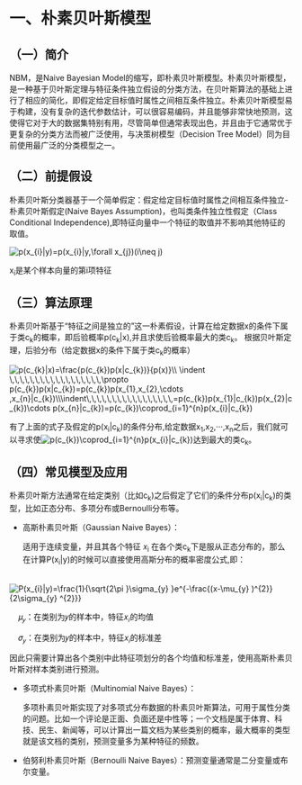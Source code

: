# 一、朴素贝叶斯模型


## （一）简介

NBM，是Naive Bayesian Model的缩写，即朴素贝叶斯模型。朴素贝叶斯模型，是一种基于贝叶斯定理与特征条件独立假设的分类方法，在贝叶斯算法的基础上进行了相应的简化，即假定给定目标值时属性之间相互条件独立。朴素贝叶斯模型易于构建，没有复杂的迭代参数估计，可以很容易编码，并且能够非常快地预测，这使得它对于大的数据集特别有用，尽管简单但通常表现出色，并且由于它通常优于更复杂的分类方法而被广泛使用，与决策树模型（Decision Tree Model）同为目前使用最广泛的分类模型之一。
  
## （二）前提假设

朴素贝叶斯分类器基于一个简单假定：假定给定目标值时属性之间相互条件独立-朴素贝叶斯假定(Naive Bayes Assumption)，也叫类条件独立性假定（Class Conditional Independence),即特征向量中一个特征的取值并不影响其他特征的取值。


  <img src="https://latex.codecogs.com/svg.image?p(x_{i}|y)=p(x_{i}|y,\forall&space;x_{j})(i\neq&space;j)" title="p(x_{i}|y)=p(x_{i}|y,\forall x_{j})(i\neq j)" />


x<sub>i</sub>是某个样本向量的第i项特征

## （三）算法原理
朴素贝叶斯基于“特征之间是独立的”这一朴素假设，计算在给定数据x的条件下属于类c<sub>k</sub>的概率，即后验概率p(c<sub>k</sub>|x),并且求使后验概率最大的类c<sub>k</sub>。
根据贝叶斯定理，后验分布（给定数据x的条件下属于类c<sub>k</sub>的概率）

<img src="https://latex.codecogs.com/svg.image?p(c_{k}|x)=\frac{p(c_{k})p(x|c_{k})}{p(x)}\\&space;\indent&space;\,\,\,\,\,\,\,\,\,\,\,\,\,\,\,\,\,\,\propto&space;p(c_{k})p(x|c_{k})=p(c_{k})p(x_{1},x_{2},\cdots&space;,x_{n}|c_{k})\\\indent\,\,\,\,\,\,\,\,\,\,\,\,\,\,\,\,\,=p(c_{k})p(x_{1}|c_{k})p(x_{2}|c_{k})\cdots&space;p(x_{n}|c_{k})=p(c_{k})\coprod_{i=1}^{n}p(x_{i}|c_{k})" title="p(c_{k}|x)=\frac{p(c_{k})p(x|c_{k})}{p(x)}\\ \indent \,\,\,\,\,\,\,\,\,\,\,\,\,\,\,\,\,\,\propto p(c_{k})p(x|c_{k})=p(c_{k})p(x_{1},x_{2},\cdots ,x_{n}|c_{k})\\\indent\,\,\,\,\,\,\,\,\,\,\,\,\,\,\,\,\,=p(c_{k})p(x_{1}|c_{k})p(x_{2}|c_{k})\cdots p(x_{n}|c_{k})=p(c_{k})\coprod_{i=1}^{n}p(x_{i}|c_{k})" />

有了上面的式子及假定的p(x<sub>i</sub>|c<sub>k</sub>)的条件分布,给定数据x<sub>1</sub>,x<sub>2</sub>,···,x<sub>n</sub>之后，我们就可以寻求使<img src="https://latex.codecogs.com/svg.image?p(c_{k})\coprod_{i=1}^{n}p(x_{i}|c_{k})" title="p(c_{k})\coprod_{i=1}^{n}p(x_{i}|c_{k})" />达到最大的类c<sub>k</sub>。

## （四）常见模型及应用

朴素贝叶斯方法通常在给定类别（比如c<sub>k</sub>)之后假定了它们的条件分布p(x<sub>i</sub>|c<sub>k</sub>)的类型，比如正态分布、多项分布或Bernoulli分布等。


* 高斯朴素贝叶斯（Gaussian Naive Bayes）：

  适用于连续变量，并且其各个特征 𝑥<sub>i</sub> 在各个类c<sub>k</sub>下是服从正态分布的，那么在计算P(x<sub>i</sub>|y)的时候可以直接使用高斯分布的概率密度公式,即：
  
&nbsp; &nbsp; <img src="https://latex.codecogs.com/svg.image?P(x_{i}|y)=\frac{1}{\sqrt{2\pi&space;}\sigma_{y}&space;}e^{-\frac{(x-\mu_{y}&space;)^{2}}{2\sigma_{y}&space;^{2}}}" title="P(x_{i}|y)=\frac{1}{\sqrt{2\pi }\sigma_{y} }e^{-\frac{(x-\mu_{y} )^{2}}{2\sigma_{y} ^{2}}}" />

&nbsp; &nbsp; 𝜇<sub>𝑦</sub>：在类别为𝑦的样本中，特征𝑥<sub>𝑖</sub>的均值
  
&nbsp; &nbsp; 𝜎<sub>𝑦</sub>：在类别为𝑦的样本中，特征𝑥<sub>𝑖</sub>的标准差

因此只需要计算出各个类别中此特征项划分的各个均值和标准差，使用高斯朴素贝叶斯对样本类别进行预测。

* 多项式朴素贝叶斯（Multinomial Naive Bayes）：

  多项朴素贝叶斯实现了对多项式分布数据的朴素贝叶斯算法，可用于属性分类的问题。比如一个评论是正面、负面还是中性等；一个文档是属于体育、科技、民生、新闻等，可以计算出一篇文档为某些类别的概率，最大概率的类型就是该文档的类别，预测变量多为某种特征的频数。
  
  
  
* 伯努利朴素贝叶斯（Bernoulli Naive Bayes）：预测变量通常是二分变量或布尔变量。






